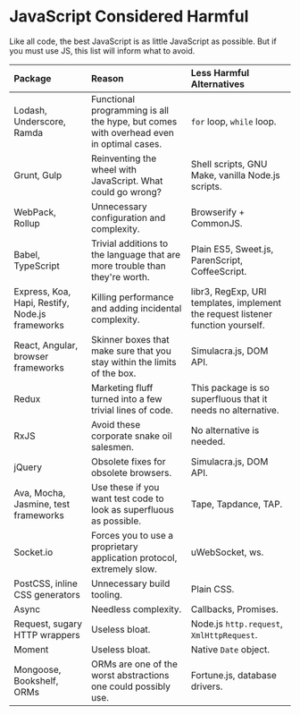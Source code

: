 # JavaScript Considered Harmful

Like all code, the best JavaScript is as little JavaScript as possible. But if you must use JS, this list will inform what to avoid.

| Package | Reason | Less Harmful Alternatives |
|:--------|:-------|:--------------------------|
| Lodash, Underscore, Ramda | Functional programming is all the hype, but comes with overhead even in optimal cases. | `for` loop, `while` loop. |
| Grunt, Gulp | Reinventing the wheel with JavaScript. What could go wrong? | Shell scripts, GNU Make, vanilla Node.js scripts. |
| WebPack, Rollup | Unnecessary configuration and complexity. | Browserify + CommonJS. |
| Babel, TypeScript | Trivial additions to the language that are more trouble than they're worth. | Plain ES5, Sweet.js, ParenScript, CoffeeScript. |
| Express, Koa, Hapi, Restify, Node.js frameworks | Killing performance and adding incidental complexity. | libr3, RegExp, URI templates, implement the request listener function yourself. |
| React, Angular, browser frameworks | Skinner boxes that make sure that you stay within the limits of the box. | Simulacra.js, DOM API. |
| Redux | Marketing fluff turned into a few trivial lines of code. | This package is so superfluous that it needs no alternative. |
| RxJS | Avoid these corporate snake oil salesmen. | No alternative is needed. |
| jQuery | Obsolete fixes for obsolete browsers. | Simulacra.js, DOM API. |
| Ava, Mocha, Jasmine, test frameworks | Use these if you want test code to look as superfluous as possible. | Tape, Tapdance, TAP. |
| Socket.io | Forces you to use a proprietary application protocol, extremely slow. | uWebSocket, ws. |
| PostCSS, inline CSS generators | Unnecessary build tooling. | Plain CSS. |
| Async | Needless complexity. | Callbacks, Promises. |
| Request, sugary HTTP wrappers | Useless bloat. | Node.js `http.request`, `XmlHttpRequest`. |
| Moment | Useless bloat. | Native `Date` object. |
| Mongoose, Bookshelf, ORMs | ORMs are one of the worst abstractions one could possibly use. | Fortune.js, database drivers. |
